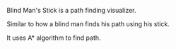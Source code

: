 Blind Man's Stick is a path finding visualizer.

Similar to how a blind man finds his path using his stick.

It uses A* algorithm to find path.


